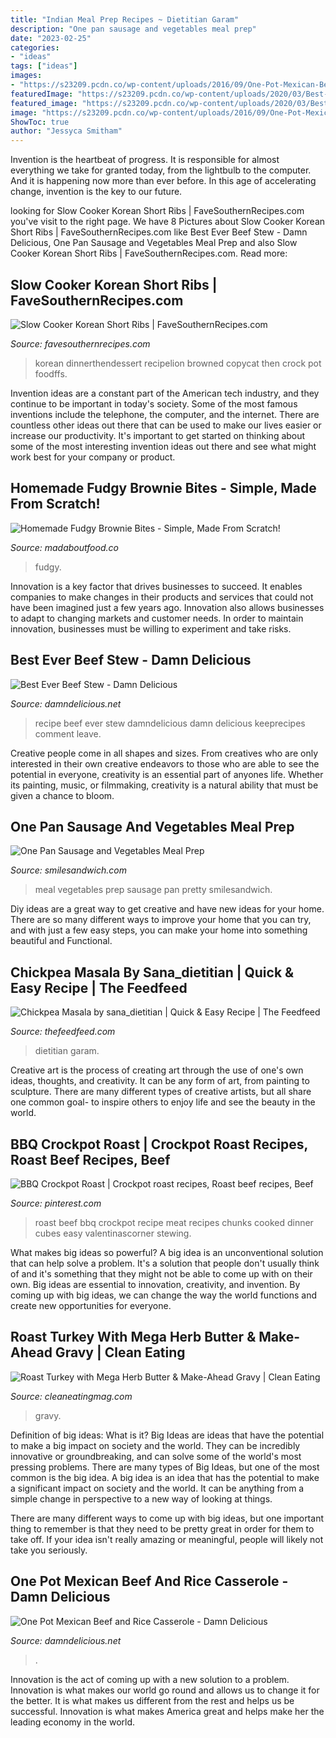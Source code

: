 ```yaml
---
title: "Indian Meal Prep Recipes ~ Dietitian Garam"
description: "One pan sausage and vegetables meal prep"
date: "2023-02-25"
categories:
- "ideas"
tags: ["ideas"]
images:
- "https://s23209.pcdn.co/wp-content/uploads/2016/09/One-Pot-Mexican-Beef-and-Rice-CasseroleIMG_2875edit-600x900.jpg"
featuredImage: "https://s23209.pcdn.co/wp-content/uploads/2020/03/Best-Ever-Beef-StewIMG_1372-500x750.jpg"
featured_image: "https://s23209.pcdn.co/wp-content/uploads/2020/03/Best-Ever-Beef-StewIMG_1372-500x750.jpg"
image: "https://s23209.pcdn.co/wp-content/uploads/2016/09/One-Pot-Mexican-Beef-and-Rice-CasseroleIMG_2875edit-600x900.jpg"
ShowToc: true
author: "Jessyca Smitham"
---
```



Invention is the heartbeat of progress. It is responsible for almost everything we take for granted today, from the lightbulb to the computer. And it is happening now more than ever before. In this age of accelerating change, invention is the key to our future.

	

		
looking for Slow Cooker Korean Short Ribs | FaveSouthernRecipes.com you've visit to the right page. We have 8 Pictures about Slow Cooker Korean Short Ribs | FaveSouthernRecipes.com like Best Ever Beef Stew - Damn Delicious, One Pan Sausage and Vegetables Meal Prep and also Slow Cooker Korean Short Ribs | FaveSouthernRecipes.com. Read more:
		
    
## Slow Cooker Korean Short Ribs | FaveSouthernRecipes.com

<img loading=lazy src="https://irepo.primecp.com/2017/07/339026/Slow-Cooker-Korean-Short-Ribs_ExtraLarge700_ID-2332028.jpg?v=2332028" onerror="this.onerror=null;this.src='https://tse1.mm.bing.net/th?id=OIP.rRFiaq88xd3la6mEFuCLwgHaLH&amp;pid=15.1';" alt="Slow Cooker Korean Short Ribs | FaveSouthernRecipes.com">

_Source: favesouthernrecipes.com_

>korean dinnerthendessert recipelion browned copycat then crock pot foodffs. 

	

Invention ideas are a constant part of the American tech industry, and they continue to be important in today's society. Some of the most famous inventions include the telephone, the computer, and the internet. There are countless other ideas out there that can be used to make our lives easier or increase our productivity. It's important to get started on thinking about some of the most interesting invention ideas out there and see what might work best for your company or product.

    
## Homemade Fudgy Brownie Bites - Simple, Made From Scratch!

<img loading=lazy src="https://madaboutfood.co/wp-content/uploads/2021/05/Fudgy-Brownie-Bites-17.jpg" onerror="this.onerror=null;this.src='https://tse1.mm.bing.net/th?id=OIP._9RX0pAboLClu-20TUuUfAHaJ4&amp;pid=15.1';" alt="Homemade Fudgy Brownie Bites - Simple, Made From Scratch!">

_Source: madaboutfood.co_

>fudgy. 

	

Innovation is a key factor that drives businesses to succeed. It enables companies to make changes in their products and services that could not have been imagined just a few years ago. Innovation also allows businesses to adapt to changing markets and customer needs. In order to maintain innovation, businesses must be willing to experiment and take risks.

    
## Best Ever Beef Stew - Damn Delicious

<img loading=lazy src="https://s23209.pcdn.co/wp-content/uploads/2020/03/Best-Ever-Beef-StewIMG_1372-500x750.jpg" onerror="this.onerror=null;this.src='https://tse1.mm.bing.net/th?id=OIP.K2SnMrR79zHbA4AOQza69gHaLH&amp;pid=15.1';" alt="Best Ever Beef Stew - Damn Delicious">

_Source: damndelicious.net_

>recipe beef ever stew damndelicious damn delicious keeprecipes comment leave. 

	

Creative people come in all shapes and sizes. From creatives who are only interested in their own creative endeavors to those who are able to see the potential in everyone, creativity is an essential part of anyones life. Whether its painting, music, or filmmaking, creativity is a natural ability that must be given a chance to bloom.

    
## One Pan Sausage And Vegetables Meal Prep

<img loading=lazy src="https://smilesandwich.com/wp-content/uploads/2017/05/One-Pan-Sausage-and-Vegetables-Meal-Prep-2.jpg" onerror="this.onerror=null;this.src='https://tse4.mm.bing.net/th?id=OIP.RMo1OWCu9EmPtiVnGgVU5QHaKQ&amp;pid=15.1';" alt="One Pan Sausage and Vegetables Meal Prep">

_Source: smilesandwich.com_

>meal vegetables prep sausage pan pretty smilesandwich. 

	

Diy ideas are a great way to get creative and have new ideas for your home. There are so many different ways to improve your home that you can try, and with just a few easy steps, you can make your home into something beautiful and Functional.

    
## Chickpea Masala By Sana_dietitian | Quick &amp; Easy Recipe | The Feedfeed

<img loading=lazy src="https://data.thefeedfeed.com/static/2020/01/27/15508646455c705105e6d43.JPG" onerror="this.onerror=null;this.src='https://tse4.mm.bing.net/th?id=OIP.ODVjaHu4mF82BaszX6wexAHaHa&amp;pid=15.1';" alt="Chickpea Masala by sana_dietitian | Quick &amp; Easy Recipe | The Feedfeed">

_Source: thefeedfeed.com_

>dietitian garam. 

	

Creative art is the process of creating art through the use of one's own ideas, thoughts, and creativity. It can be any form of art, from painting to sculpture. There are many different types of creative artists, but all share one common goal- to inspire others to enjoy life and see the beauty in the world.

    
## BBQ Crockpot Roast | Crockpot Roast Recipes, Roast Beef Recipes, Beef

<img loading=lazy src="https://i.pinimg.com/736x/89/e0/cf/89e0cfff414808bf9d3f63b60c7a0bd7.jpg" onerror="this.onerror=null;this.src='https://tse2.mm.bing.net/th?id=OIP.p7ygPhYBl025S5mMTcLrlQHaLH&amp;pid=15.1';" alt="BBQ Crockpot Roast | Crockpot roast recipes, Roast beef recipes, Beef">

_Source: pinterest.com_

>roast beef bbq crockpot recipe meat recipes chunks cooked dinner cubes easy valentinascorner stewing. 

	

What makes big ideas so powerful?
A big idea is an unconventional solution that can help solve a problem. It's a solution that people don't usually think of and it's something that they might not be able to come up with on their own. Big ideas are essential to innovation, creativity, and invention. By coming up with big ideas, we can change the way the world functions and create new opportunities for everyone.

    
## Roast Turkey With Mega Herb Butter &amp; Make-Ahead Gravy | Clean Eating

<img loading=lazy src="https://www.cleaneatingmag.com/wp-content/uploads/sites/7/2017/11/roast-turkey-with-mega-herb-butter-and-make-ahead-gravy-74_web-2.jpg?resize=1024,576" onerror="this.onerror=null;this.src='https://tse3.mm.bing.net/th?id=OIP.dwNaWgI-gc4L8yDWkljs4QHaEK&amp;pid=15.1';" alt="Roast Turkey with Mega Herb Butter &amp; Make-Ahead Gravy | Clean Eating">

_Source: cleaneatingmag.com_

>gravy. 

	

Definition of big ideas: What is it?
Big Ideas are ideas that have the potential to make a big impact on society and the world. They can be incredibly innovative or groundbreaking, and can solve some of the world's most pressing problems.
There are many types of Big Ideas, but one of the most common is the big idea. A big idea is an idea that has the potential to make a significant impact on society and the world. It can be anything from a simple change in perspective to a new way of looking at things.

There are many different ways to come up with big ideas, but one important thing to remember is that they need to be pretty great in order for them to take off. If your idea isn't really amazing or meaningful, people will likely not take you seriously.

    
## One Pot Mexican Beef And Rice Casserole - Damn Delicious

<img loading=lazy src="https://s23209.pcdn.co/wp-content/uploads/2016/09/One-Pot-Mexican-Beef-and-Rice-CasseroleIMG_2875edit-600x900.jpg" onerror="this.onerror=null;this.src='https://tse4.mm.bing.net/th?id=OIP.Wg6C779_FzolReswrcmRYAHaLH&amp;pid=15.1';" alt="One Pot Mexican Beef and Rice Casserole - Damn Delicious">

_Source: damndelicious.net_

>. 

	

Innovation is the act of coming up with a new solution to a problem. Innovation is what makes our world go round and allows us to change it for the better. It is what makes us different from the rest and helps us be successful. Innovation is what makes America great and helps make her the leading economy in the world.

